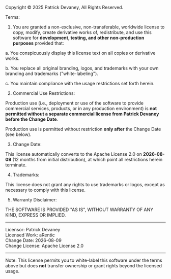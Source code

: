 Copyright © 2025 Patrick Devaney, All Rights Reserved.

Terms:

1. You are granted a non-exclusive, non-transferable, worldwide license to copy, modify, create derivative works of, redistribute, and use this software for **development, testing, and other non-production purposes** provided that:

  a. You conspicuously display this license text on all copies or derivative works.

  b. You replace all original branding, logos, and trademarks with your own branding and trademarks ("white-labeling").

  c. You maintain compliance with the usage restrictions set forth herein.

2. Commercial Use Restrictions:

  Production use (i.e., deployment or use of the software to provide commercial services, products, or in any production environment) is **not permitted without a separate commercial license from Patrick Devaney before the Change Date**.

  Production use is permitted without restriction **only after** the Change Date (see below).

3. Change Date:

  This license automatically converts to the Apache License 2.0 on **2026-08-09** (12 months from initial distribution), at which point all restrictions herein terminate.

4. Trademarks:

  This license does not grant any rights to use trademarks or logos, except as necessary to comply with this license.

5. Warranty Disclaimer:

  THE SOFTWARE IS PROVIDED "AS IS", WITHOUT WARRANTY OF ANY KIND, EXPRESS OR IMPLIED.

---

Licensor: Patrick Devaney  
Licensed Work: aRentic  
Change Date: 2026-08-09  
Change License: Apache License 2.0

---

Note: This license permits you to white-label this software under the terms above but does **not** transfer ownership or grant rights beyond the licensed usage.
